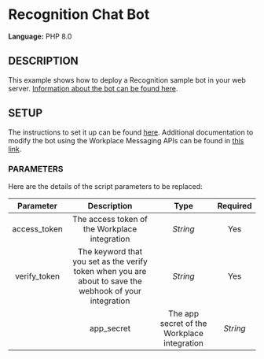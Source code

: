 # Recognition Chat Bot
  
**Language:** PHP 8.0

## DESCRIPTION
This example shows how to deploy a Recognition sample bot in your web server. [Information about the bot can be found here](https://www.workplace.com/resources/tech/integrations/recognition-bot).

## SETUP
The instructions to set it up can be found [here](https://www.workplace.com/resources/tech/integrations/recognition-bot). Additional documentation to modify the bot using the Workplace Messaging APIs can be found in [this link](https://developers.facebook.com/docs/messenger-platform/send-messages).

### PARAMETERS
Here are the details of the script parameters to be replaced:

   | Parameter         | Description                                                |  Type           |  Required    | 
   |:-----------------:|:----------------------------------------------------------:|:---------------:|:------------:|
   | access_token      |  The access token of the Workplace integration             | _String_ | Yes |
   | verify_token      |  The keyword that you set as the verify token when you are about to save the webhook of your integration          | _String_ | Yes |
      | app_secret      |  The app secret of the Workplace integration            | _String_ | Yes |

